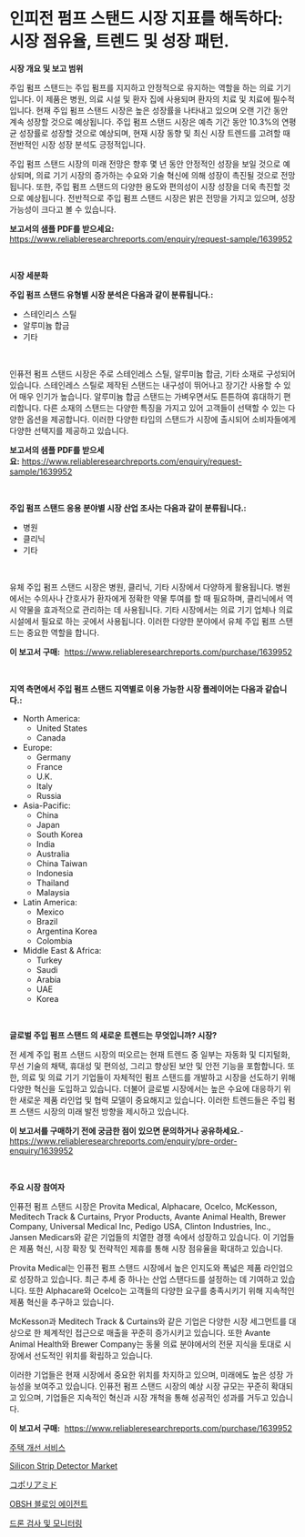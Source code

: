 <p><h1>인피전 펌프 스탠드 시장 지표를 해독하다: 시장 점유율, 트렌드 및 성장 패턴.</h1></p><p><strong>시장 개요 및 보고 범위</strong></p>
<p><p>주입 펌프 스탠드는 주입 펌프를 지지하고 안정적으로 유지하는 역할을 하는 의료 기기입니다. 이 제품은 병원, 의료 시설 및 환자 집에 사용되며 환자의 치료 및 치료에 필수적입니다. 현재 주입 펌프 스탠드 시장은 높은 성장률을 나타내고 있으며 오랜 기간 동안 계속 성장할 것으로 예상됩니다. 주입 펌프 스탠드 시장은 예측 기간 동안 10.3%의 연평균 성장률로 성장할 것으로 예상되며, 현재 시장 동향 및 최신 시장 트렌드를 고려할 때 전반적인 시장 성장 분석도 긍정적입니다.</p><p>주입 펌프 스탠드 시장의 미래 전망은 향후 몇 년 동안 안정적인 성장을 보일 것으로 예상되며, 의료 기기 시장의 증가하는 수요와 기술 혁신에 의해 성장이 촉진될 것으로 전망됩니다. 또한, 주입 펌프 스탠드의 다양한 용도와 편의성이 시장 성장을 더욱 촉진할 것으로 예상됩니다. 전반적으로 주입 펌프 스탠드 시장은 밝은 전망을 가지고 있으며, 성장 가능성이 크다고 볼 수 있습니다.</p></p>
<p><strong>보고서의 샘플 PDF를 받으세요:</strong> <a href="https://www.reliableresearchreports.com/enquiry/request-sample/1639952">https://www.reliableresearchreports.com/enquiry/request-sample/1639952</a></p>
<p>&nbsp;</p>
<p><strong>시장 세분화</strong></p>
<p><strong>주입 펌프 스탠드 유형별 시장 분석은 다음과 같이 분류됩니다.:</strong></p>
<p><ul><li>스테인리스 스틸</li><li>알루미늄 합금</li><li>기타</li></ul></p>
<p>&nbsp;</p>
<p><p>인퓨전 펌프 스탠드 시장은 주로 스테인레스 스틸, 알루미늄 합금, 기타 소재로 구성되어 있습니다. 스테인레스 스틸로 제작된 스탠드는 내구성이 뛰어나고 장기간 사용할 수 있어 매우 인기가 높습니다. 알루미늄 합금 스탠드는 가벼우면서도 튼튼하여 휴대하기 편리합니다. 다른 소재의 스탠드는 다양한 특징을 가지고 있어 고객들이 선택할 수 있는 다양한 옵션을 제공합니다. 이러한 다양한 타입의 스탠드가 시장에 출시되어 소비자들에게 다양한 선택지를 제공하고 있습니다.</p></p>
<p><strong>보고서의 샘플 PDF를 받으세요:</strong>&nbsp;<a href="https://www.reliableresearchreports.com/enquiry/request-sample/1639952">https://www.reliableresearchreports.com/enquiry/request-sample/1639952</a></p>
<p>&nbsp;</p>
<p><strong> 주입 펌프 스탠드 응용 분야별 시장 산업 조사는 다음과 같이 분류됩니다.:</strong></p>
<p><ul><li>병원</li><li>클리닉</li><li>기타</li></ul></p>
<p>&nbsp;</p>
<p><p>유체 주입 펌프 스탠드 시장은 병원, 클리닉, 기타 시장에서 다양하게 활용됩니다. 병원에서는 수의사나 간호사가 환자에게 정확한 약물 투여를 할 때 필요하며, 클리닉에서 역시 약물을 효과적으로 관리하는 데 사용됩니다. 기타 시장에서는 의료 기기 업체나 의료 시설에서 필요로 하는 곳에서 사용됩니다. 이러한 다양한 분야에서 유체 주입 펌프 스탠드는 중요한 역할을 합니다.</p></p>
<p><strong>이 보고서 구매:</strong>&nbsp; <a href="https://www.reliableresearchreports.com/purchase/1639952">https://www.reliableresearchreports.com/purchase/1639952</a></p>
<p>&nbsp;</p>
<p><strong>지역 측면에서 주입 펌프 스탠드 지역별로 이용 가능한 시장 플레이어는 다음과 같습니다.:</strong></p>
<p><ul>
    <li>
        North America:
        <ul>
            <li>United States</li>
            <li>Canada</li>
        </ul>
    </li>
    <li>
        Europe:
        <ul>
            <li>Germany</li>
            <li>France</li>
            <li>U.K.</li>
            <li>Italy</li>
            <li>Russia</li>
        </ul>
    </li>
    <li>
        Asia-Pacific:
        <ul>
            <li>China</li>
            <li>Japan</li>
            <li>South Korea</li>
            <li>India</li>
            <li>Australia</li>
            <li>China Taiwan</li>
            <li>Indonesia</li>
            <li>Thailand</li>
            <li>Malaysia</li>
        </ul>
    </li>
    <li>
        Latin America:
        <ul>
            <li>Mexico</li>
            <li>Brazil</li>
            <li>Argentina Korea</li>
            <li>Colombia</li>
        </ul>
    </li>
    <li>
        Middle East & Africa:
        <ul>
            <li>Turkey</li>
            <li>Saudi</li>
            <li>Arabia</li>
            <li>UAE</li>
            <li>Korea</li>
        </ul>
    </li>
    </ul></p>
<p>&nbsp;</p>
<p><strong>글로벌 주입 펌프 스탠드 의 새로운 트렌드는 무엇입니까? 시장?</strong></p>
<p><p>전 세계 주입 펌프 스탠드 시장의 떠오르는 현재 트렌드 중 일부는 자동화 및 디지털화, 무선 기술의 채택, 휴대성 및 편의성, 그리고 향상된 보안 및 안전 기능을 포함합니다. 또한, 의료 및 의료 기기 기업들이 자체적인 펌프 스탠드를 개발하고 시장을 선도하기 위해 다양한 혁신을 도입하고 있습니다. 더불어 글로벌 시장에서는 높은 수요에 대응하기 위한 새로운 제품 라인업 및 협력 모델이 중요해지고 있습니다. 이러한 트렌드들은 주입 펌프 스탠드 시장의 미래 발전 방향을 제시하고 있습니다.</p></p>
<p><strong>이 보고서를 구매하기 전에 궁금한 점이 있으면 문의하거나 공유하세요.</strong>- <a href="https://www.reliableresearchreports.com/enquiry/pre-order-enquiry/1639952">https://www.reliableresearchreports.com/enquiry/pre-order-enquiry/1639952</a></p>
<p>&nbsp;</p>
<p><strong>주요 시장 참여자</strong></p>
<p><p>인퓨전 펌프 스탠드 시장은 Provita Medical, Alphacare, Ocelco, McKesson, Meditech Track & Curtains, Pryor Products, Avante Animal Health, Brewer Company, Universal Medical Inc, Pedigo USA, Clinton Industries, Inc., Jansen Medicars와 같은 기업들의 치열한 경쟁 속에서 성장하고 있습니다. 이 기업들은 제품 혁신, 시장 확장 및 전략적인 제휴를 통해 시장 점유율을 확대하고 있습니다.</p><p>Provita Medical는 인퓨전 펌프 스탠드 시장에서 높은 인지도와 폭넓은 제품 라인업으로 성장하고 있습니다. 최근 추세 중 하나는 산업 스탠다드를 설정하는 데 기여하고 있습니다. 또한 Alphacare와 Ocelco는 고객들의 다양한 요구를 충족시키기 위해 지속적인 제품 혁신을 추구하고 있습니다.</p><p>McKesson과 Meditech Track & Curtains와 같은 기업은 다양한 시장 세그먼트를 대상으로 한 체계적인 접근으로 매출을 꾸준히 증가시키고 있습니다. 또한 Avante Animal Health와 Brewer Company는 동물 의료 분야에서의 전문 지식을 토대로 시장에서 선도적인 위치를 확립하고 있습니다.</p><p>이러한 기업들은 현재 시장에서 중요한 위치를 차지하고 있으며, 미래에도 높은 성장 가능성을 보여주고 있습니다. 인퓨전 펌프 스탠드 시장의 예상 시장 규모는 꾸준히 확대되고 있으며, 기업들은 지속적인 혁신과 시장 개척을 통해 성공적인 성과를 거두고 있습니다.</p></p>
<p><strong>이 보고서 구매:</strong>&nbsp;&nbsp;<a href="https://www.reliableresearchreports.com/purchase/1639952">https://www.reliableresearchreports.com/purchase/1639952</a></p>
<p><p><a href="https://github.com/bunxhcci35271755/Market-Research-Report-List-1/blob/main/33012389490.md">주택 개선 서비스</a></p><p><a href="https://github.com/seekum/Market-Research-Report-List-2/blob/main/silicon-strip-detector-market.md">Silicon Strip Detector Market</a></p><p><a href="https://github.com/hwbcz413288296/Market-Research-Report-List-1/blob/main/971316410095.md">コポリアミド</a></p><p><a href="https://medium.com/@joespinka88967/obsh-%EB%B0%9C%ED%8F%AC%EC%A0%9C-%EC%8B%9C%EC%9E%A5-%EA%B7%9C%EB%AA%A8-%EB%B0%8F-%EC%8B%9C%EC%9E%A5-%EB%8F%99%ED%96%A5-%EC%99%84%EB%B2%BD%ED%95%9C-%EC%82%B0%EC%97%85-%EA%B0%9C%EC%9A%94-2024%EB%85%84%EB%B6%80%ED%84%B0-2031%EB%85%84%EA%B9%8C%EC%A7%80-ce145db4e543">OBSH 블로잉 에이전트</a></p><p><a href="https://github.com/fredrickeglers/Market-Research-Report-List-1/blob/main/89537429491.md">드론 검사 및 모니터링</a></p></p>
